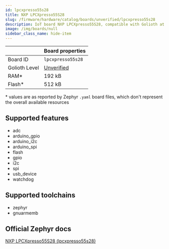 ```yaml
---
id: lpcxpresso55s28
title: NXP LPCXpresso55S28
slug: /firmware/hardware/catalog/boards/unverified/lpcxpresso55s28
description: IoT board NXP LPCXpresso55S28, compatible with Golioth at unverified level.
image: /img/boards/null
sidebar_class_name: hide-item
---
```


[//]: # (This is an auto-generated file, do not edit! Changes to it will be lost upon re-generation)



|                | Board properties     |
| -------------  | -------------------- |
| Board ID       | `lpcxpresso55s28` |
| Golioth Level  | [Unverified](/firmware/hardware#unverified-boards) |
| RAM*           | 192 kB |
| Flash*         | 512 kB |

\* values are as reported by Zephyr `.yaml` board files, which don't represent the overall available resources



## Supported features

* adc
* arduino_gpio
* arduino_i2c
* arduino_spi
* flash
* gpio
* i2c
* spi
* usb_device
* watchdog

## Supported toolchains

* zephyr
* gnuarmemb

## Official Zephyr docs

[NXP LPCXpresso55S28 (lpcxpresso55s28)](https://docs.zephyrproject.org/latest/boards/nxp/lpcxpresso55s28/doc/index.html)
